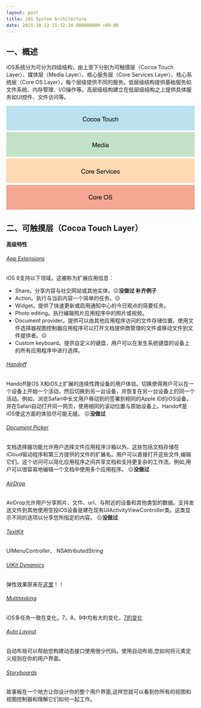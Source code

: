```yaml
---
layout: post
title: iOS System Architecture
date: 2015-10-12 15:32:24.000000000 +09:00
---
```

## 一、概述
iOS系统分为可分为四级结构，由上至下分别为可触摸层（Cocoa Touch Layer）、媒体层（Media Layer）、核心服务层（Core Services Layer）、核心系统层（Core OS Layer），每个层级提供不同的服务。低层级结构提供基础服务如文件系统、内存管理、I/O操作等。高层级结构建立在低层级结构之上提供具体服务如UI控件、文件访问等。

![4级结构](https://raw.githubusercontent.com/GarfieldLover/GarfieldLover.github.io/master/assets/postImages/797918-71efb73f5f3ab3c6.png)

## 二、可触摸层（Cocoa Touch Layer）
#### 高级特性
###### [App Extensions](https://developer.apple.com/library/ios/documentation/General/Conceptual/ExtensibilityPG/index.html#//apple_ref/doc/uid/TP40014214-CH20-SW1)
iOS 8支持以下领域，这被称为扩展应用信息：

- Share。分享内容与社交网站或其他实体。😖**没做过  补齐例子**
- Action。执行与当前内容一个简单的任务。😖
- Widget。提供了快速更新或启用通知中心的今日观点的简要任务。
- Photo editing。执行编辑照片应用程序中的照片或视频。
- Document provider。提供可以由其他应用程序访问的文件存储位置。使用文件选择器视图控制器应用程序可以打开文档提供商管理的文件或移动文件到文件提供者。😖
- Custom keyboard。提供自定义的键盘，用户可以在发生系统键盘的设备上的所有应用程序中进行选择。

###### [Handoff](https://developer.apple.com/library/ios/documentation/UserExperience/Conceptual/Handoff/HandoffFundamentals/HandoffFundamentals.html#//apple_ref/doc/uid/TP40014338)
Handoff是OS X和iOS上扩展的连续性跨设备的用户体验。切换使得用户可以在一个设备上开始一个活动，然后切换到另一台设备，并恢复在另一台设备上的同一个活动。例如，浏览Safari中长文用户移动到的签署到相同的Apple ID的iOS设备，并在Safari自动打开同一网页，使用相同的滚动位置与原始设备上。Handoff是iOS使这方面的体验尽可能无缝。  😖**没做过**

###### [Document Picker](https://developer.apple.com/library/ios/documentation/FileManagement/Conceptual/DocumentPickerProgrammingGuide/Introduction/Introduction.html#//apple_ref/doc/uid/TP40014451)
文档选择器功能允许用户选择文件应用程序沙箱以外。这些包括文档存储在iCloud驱动程序和第三方提供的文件的扩展名。用户可以直接打开这些文件,编辑它们。这个访问可以简化应用程序之间共享文档和支持更复杂的工作流。例如,用户可以很容易地编辑一个文档中使用多个应用程序。  😖**没做过**

###### [AirDrop](https://developer.apple.com/library/ios/documentation/UIKit/Reference/UIActivityViewController_Class/index.html#//apple_ref/doc/uid/TP40011976)
AirDrop允许用户分享照片、文件、url、与附近的设备和其他类型的数据。支持发送文件到其他使用空投iOS设备是建在现有UIActivityViewController类。这类显示不同的选项以分享您所指定的内容。  😖**没做过**

###### [TextKit](https://developer.apple.com/library/ios/documentation/StringsTextFonts/Conceptual/TextAndWebiPhoneOS/Introduction/Introduction.html#//apple_ref/doc/uid/TP40009542)
UIMenuController、 NSAttributedString

###### [UIKit Dynamics](https://developer.apple.com/library/ios/documentation/StringsTextFonts/Conceptual/TextAndWebiPhoneOS/Introduction/Introduction.html#//apple_ref/doc/uid/TP40009542)
弹性效果原来在[这里](https://onevcat.com/2013/06/uikit-dynamics-started/)！！

###### [Multitasking](https://developer.apple.com/library/ios/documentation/StringsTextFonts/Conceptual/TextAndWebiPhoneOS/Introduction/Introduction.html#//apple_ref/doc/uid/TP40009542)
iOS多任务一致在变化，7，8，9中均有大的变化，[7的变化](https://onevcat.com/2013/08/ios7-background-multitask/)

###### [Auto Layout](https://developer.apple.com/library/ios/documentation/UserExperience/Conceptual/AutolayoutPG/index.html#//apple_ref/doc/uid/TP40010853)
自动布局可以帮助您构建动态接口使用很少代码。使用自动布局,您如何将元素定义规则在你的用户界面。

###### [Storyboards](https://onevcat.com/2013/12/code-vs-xib-vs-storyboard/)
故事板在一个地方让你设计你的整个用户界面,这样您就可以看到你所有的视图和视图控制器和理解它们如何一起工作。
